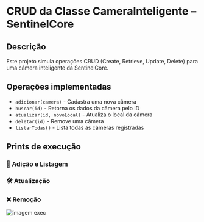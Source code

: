 # CRUD da Classe CameraInteligente – SentinelCore

## Descrição
Este projeto simula operações CRUD (Create, Retrieve, Update, Delete) para uma câmera inteligente da SentinelCore.

## Operações implementadas

- `adicionar(camera)` - Cadastra uma nova câmera
- `buscar(id)` - Retorna os dados da câmera pelo ID
- `atualizar(id, novoLocal)` - Atualiza o local da câmera
- `deletar(id)` - Remove uma câmera
- `listarTodas()` - Lista todas as câmeras registradas

## Prints de execução

### 📸 Adição e Listagem

### 🛠️ Atualização

### ❌ Remoção

![imagem exec](https://github.com/user-attachments/assets/fd8ef565-80bb-4428-939b-a843b1e2bd83)

